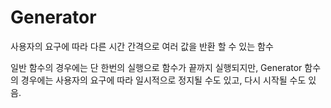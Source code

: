 # Generator

사용자의 요구에 따라 다른 시간 간격으로 여러 값을 반환 할 수 있는 함수

일반 함수의 경우에는 단 한번의 실행으로 함수가 끝까지 실행되지만, Generator 함수의 경우에는 사용자의 요구에 따라 일시적으로 정지될 수도 있고, 다시 시작될 수도 있음.